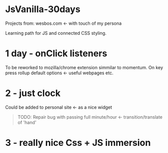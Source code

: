 # JsVanilla-30days
Projects from: wesbos.com &lt;- with touch of my persona

Learning path for JS and connected CSS styling. 

# 1 day - onClick listeners

To be reworked to mozilla/chrome extension simmilar to momentum. On key press rollup default options <- useful webpages etc.

# 2 - just clock

Could be added to personal site <- as a nice widget 
> TODO: Repair bug with passing full minute/hour <- transition/translate of 'hand'

# 3 - really nice Css + JS immersion

